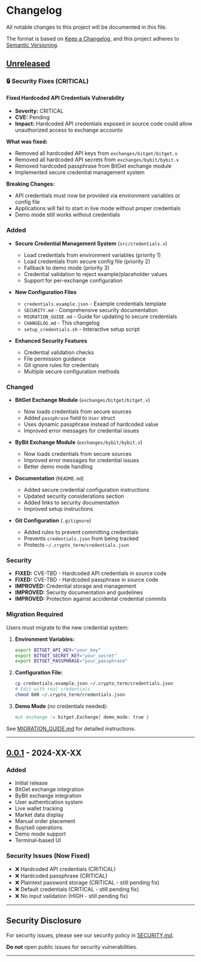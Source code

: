 # Changelog

All notable changes to this project will be documented in this file.

The format is based on [Keep a Changelog](https://keepachangelog.com/en/1.0.0/),
and this project adheres to [Semantic Versioning](https://semver.org/spec/v2.0.0.html).

## [Unreleased]

### 🔒 Security Fixes (CRITICAL)

#### Fixed Hardcoded API Credentials Vulnerability
- **Severity:** CRITICAL
- **CVE:** Pending
- **Impact:** Hardcoded API credentials exposed in source code could allow unauthorized access to exchange accounts

**What was fixed:**
- Removed all hardcoded API keys from `exchanges/bitget/bitget.v`
- Removed all hardcoded API secrets from `exchanges/bybit/bybit.v`
- Removed hardcoded passphrase from BitGet exchange module
- Implemented secure credential management system

**Breaking Changes:**
- API credentials must now be provided via environment variables or config file
- Applications will fail to start in live mode without proper credentials
- Demo mode still works without credentials

### Added

- **Secure Credential Management System** (`src/credentials.v`)
  - Load credentials from environment variables (priority 1)
  - Load credentials from secure config file (priority 2)
  - Fallback to demo mode (priority 3)
  - Credential validation to reject example/placeholder values
  - Support for per-exchange configuration

- **New Configuration Files**
  - `credentials.example.json` - Example credentials template
  - `SECURITY.md` - Comprehensive security documentation
  - `MIGRATION_GUIDE.md` - Guide for updating to secure credentials
  - `CHANGELOG.md` - This changelog
  - `setup_credentials.sh` - Interactive setup script

- **Enhanced Security Features**
  - Credential validation checks
  - File permission guidance
  - Git ignore rules for credentials
  - Multiple secure configuration methods

### Changed

- **BitGet Exchange Module** (`exchanges/bitget/bitget.v`)
  - Now loads credentials from secure sources
  - Added `passphrase` field to `User` struct
  - Uses dynamic passphrase instead of hardcoded value
  - Improved error messages for credential issues

- **ByBit Exchange Module** (`exchanges/bybit/bybit.v`)
  - Now loads credentials from secure sources
  - Improved error messages for credential issues
  - Better demo mode handling

- **Documentation** (`README.md`)
  - Added secure credential configuration instructions
  - Updated security considerations section
  - Added links to security documentation
  - Improved setup instructions

- **Git Configuration** (`.gitignore`)
  - Added rules to prevent committing credentials
  - Prevents `credentials.json` from being tracked
  - Protects `~/.crypto_term/credentials.json`

### Security

- **FIXED:** CVE-TBD - Hardcoded API credentials in source code
- **FIXED:** CVE-TBD - Hardcoded passphrase in source code
- **IMPROVED:** Credential storage and management
- **IMPROVED:** Security documentation and guidelines
- **IMPROVED:** Protection against accidental credential commits

### Migration Required

Users must migrate to the new credential system:

1. **Environment Variables:**
   ```bash
   export BITGET_API_KEY="your_key"
   export BITGET_SECRET_KEY="your_secret"
   export BITGET_PASSPHRASE="your_passphrase"
   ```

2. **Configuration File:**
   ```bash
   cp credentials.example.json ~/.crypto_term/credentials.json
   # Edit with real credentials
   chmod 600 ~/.crypto_term/credentials.json
   ```

3. **Demo Mode** (no credentials needed):
   ```v
   mut exchange := bitget.Exchange{ demo_mode: true }
   ```

See [MIGRATION_GUIDE.md](MIGRATION_GUIDE.md) for detailed instructions.

---

## [0.0.1] - 2024-XX-XX

### Added
- Initial release
- BitGet exchange integration
- ByBit exchange integration
- User authentication system
- Live wallet tracking
- Market data display
- Manual order placement
- Buy/sell operations
- Demo mode support
- Terminal-based UI

### Security Issues (Now Fixed)
- ❌ Hardcoded API credentials (CRITICAL)
- ❌ Hardcoded passphrase (CRITICAL)
- ❌ Plaintext password storage (CRITICAL - still pending fix)
- ❌ Default credentials (CRITICAL - still pending fix)
- ❌ No input validation (HIGH - still pending fix)

---

## Security Disclosure

For security issues, please see our security policy in [SECURITY.md](SECURITY.md).

**Do not** open public issues for security vulnerabilities.

---

[Unreleased]: https://github.com/archyboy/CryptoTerm/compare/v0.0.1...HEAD
[0.0.1]: https://github.com/archyboy/CryptoTerm/releases/tag/v0.0.1
